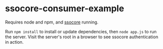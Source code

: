 ssocore-consumer-example
========================

Requires node and npm, and [ssocore](https://github.com/jrajav/ssocore) running.

Run `npm install` to install or update dependencies, then `node app.js` to run the server. Visit the server's root in a browser to see ssocore authentication in action.